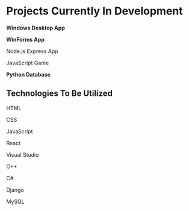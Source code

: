 # Projects Currently In Development

**Windows Desktop App**

**WinForms App**

Node.js Express App

JavaScript Game

**Python Database**

## Technologies To Be Utilized
HTML 

CSS 

JavaScript 

React

Visual Studio 

C++

C#

Django

MySQL
